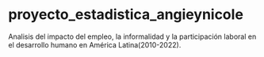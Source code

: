 # proyecto_estadistica_angieynicole
Analisis del impacto del empleo, la informalidad y la participación laboral en el desarrollo humano en América Latina(2010-2022).
